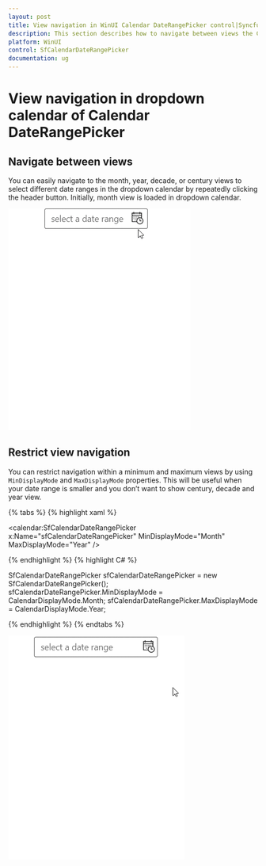 ```yaml
---
layout: post
title: View navigation in WinUI Calendar DateRangePicker control|Syncfusion
description: This section describes how to navigate between views the Calendar DateRangePicker (SfCalendarDateRangePicker) control.
platform: WinUI
control: SfCalendarDateRangePicker
documentation: ug
---
```


# View navigation in dropdown calendar of Calendar DateRangePicker

## Navigate between views

You can easily navigate to the month, year, decade, or century views to select different date ranges in the dropdown calendar by repeatedly clicking the header button. Initially, month view is loaded in dropdown calendar.

![Navigation between views in WinUI Calendar DateRangePicker](Navigate-Between-Views_images/View-navigation.gif)

## Restrict view navigation

You can restrict navigation within a minimum and maximum views by using `MinDisplayMode` and `MaxDisplayMode` properties. This will be useful when your date range is smaller and you don’t want to show century, decade and year view.

{% tabs %}
{% highlight xaml %}

<calendar:SfCalendarDateRangePicker x:Name="sfCalendarDateRangePicker"
                               MinDisplayMode="Month"
                               MaxDisplayMode="Year"
                               />

{% endhighlight %}
{% highlight C# %}

SfCalendarDateRangePicker sfCalendarDateRangePicker = new SfCalendarDateRangePicker();
sfCalendarDateRangePicker.MinDisplayMode = CalendarDisplayMode.Month;
sfCalendarDateRangePicker.MaxDisplayMode = CalendarDisplayMode.Year;

{% endhighlight %}
{% endtabs %}

![Navigation between month and century view in WinUI Calendar DateRangePicker](Getting-Started_images/Restrict_View_Navigation.gif)

